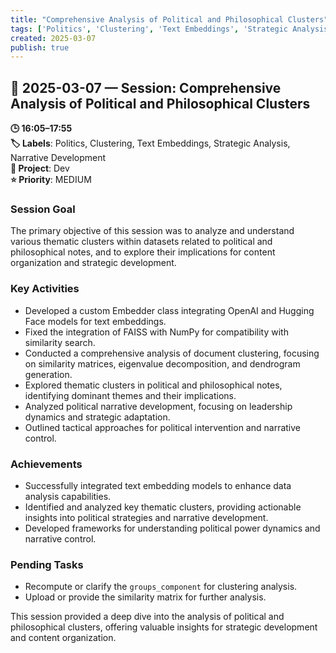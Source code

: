 ```yaml
---
title: "Comprehensive Analysis of Political and Philosophical Clusters"
tags: ['Politics', 'Clustering', 'Text Embeddings', 'Strategic Analysis', 'Narrative Development']
created: 2025-03-07
publish: true
---
```


## 📅 2025-03-07 — Session: Comprehensive Analysis of Political and Philosophical Clusters

**🕒 16:05–17:55**  
**🏷️ Labels**: Politics, Clustering, Text Embeddings, Strategic Analysis, Narrative Development  
**📂 Project**: Dev  
**⭐ Priority**: MEDIUM  


### Session Goal
The primary objective of this session was to analyze and understand various thematic clusters within datasets related to political and philosophical notes, and to explore their implications for content organization and strategic development.

### Key Activities
- Developed a custom Embedder class integrating OpenAI and Hugging Face models for text embeddings.
- Fixed the integration of FAISS with NumPy for compatibility with similarity search.
- Conducted a comprehensive analysis of document clustering, focusing on similarity matrices, eigenvalue decomposition, and dendrogram generation.
- Explored thematic clusters in political and philosophical notes, identifying dominant themes and their implications.
- Analyzed political narrative development, focusing on leadership dynamics and strategic adaptation.
- Outlined tactical approaches for political intervention and narrative control.

### Achievements
- Successfully integrated text embedding models to enhance data analysis capabilities.
- Identified and analyzed key thematic clusters, providing actionable insights into political strategies and narrative development.
- Developed frameworks for understanding political power dynamics and narrative control.

### Pending Tasks
- Recompute or clarify the `groups_component` for clustering analysis.
- Upload or provide the similarity matrix for further analysis.

This session provided a deep dive into the analysis of political and philosophical clusters, offering valuable insights for strategic development and content organization.
